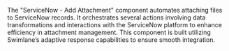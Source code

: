 The "ServiceNow - Add Attachment" component automates attaching files to ServiceNow records. It orchestrates several actions involving data transformations and interactions with the ServiceNow platform to enhance efficiency in attachment management. This component is built utilizing Swimlane’s adaptive response capabilities to ensure smooth integration.
